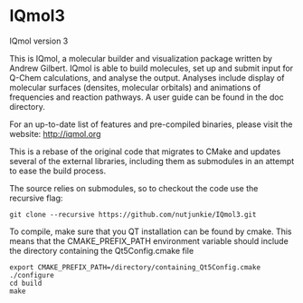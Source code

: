 # IQmol3
IQmol version 3

This is IQmol, a molecular builder and visualization package written by Andrew
Gilbert.  IQmol is able to build molecules, set up and submit input for Q-Chem
calculations, and analyse the output.  Analyses include display of molecular
surfaces (densites, molecular orbitals) and animations of frequencies and 
reaction pathways.  A user guide can be found in the doc directory.

For an up-to-date list of features and pre-compiled binaries, please visit the 
website:  http://iqmol.org

This is a rebase of the original code that migrates to CMake and updates several
of the external libraries, including them as submodules in an attempt to ease the
build process.

The source relies on submodules, so to checkout the code use the recursive flag:

```
git clone --recursive https://github.com/nutjunkie/IQmol3.git
```

To compile, make sure that you QT installation can be found by cmake.  This
means that the CMAKE\_PREFIX\_PATH environment variable should include the
directory containing the Qt5Config.cmake file
```
export CMAKE_PREFIX_PATH=/directory/containing_Qt5Config.cmake
./configure
cd build
make
```

